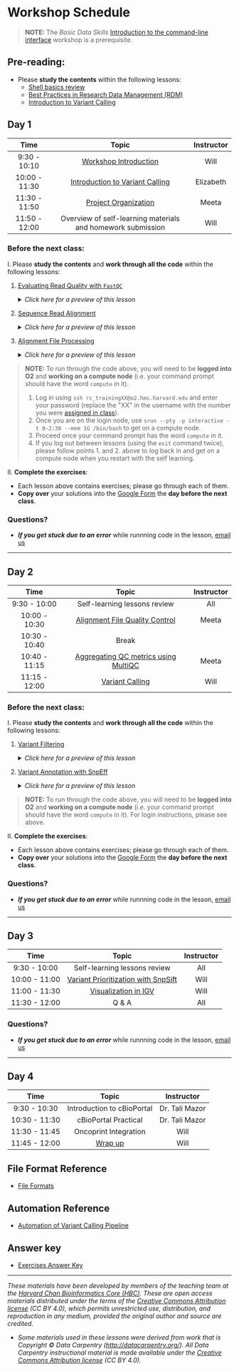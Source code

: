 # Workshop Schedule

> **NOTE:** The *Basic Data Skills* [Introduction to the command-line interface](https://hbctraining.github.io/Intro-to-shell-flipped/schedule/) workshop is a prerequisite.


## Pre-reading:

* Please **study the contents** within the following lessons:
  * [Shell basics review](https://hbctraining.github.io/Intro-to-rnaseq-hpc-salmon-flipped/lessons/shell_review.html)
  * [Best Practices in Research Data Management (RDM)](https://hbctraining.github.io/Intro-to-rnaseq-hpc-salmon-flipped/lessons/04a_data_organization.html)
  * [Introduction to Variant Calling](../lessons/00_intro_to_variant_calling.md) 


## Day 1

| Time |  Topic  | Instructor |
|:-----------:|:----------:|:--------:|
| 9:30 - 10:10 | [Workshop Introduction](../lectures/workshop_intro_slides.pdf) | Will |
| 10:00 - 11:30 | [Introduction to Variant Calling](../lectures/Variant_calling_intro.pdf) | Elizabeth |
| 11:30 - 11:50 | [Project Organization](../lessons/01_data_organization.md) | Meeta |
| 11:50 - 12:00 | Overview of self-learning materials and homework submission | Will |

### Before the next class:

I. Please **study the contents** and **work through all the code** within the following lessons:

  1. [Evaluating Read Quality with `FastQC`](../lessons/02_fastqc.md)
      <details>
       <summary><i>Click here for a preview of this lesson</i></summary>
         <br>The first step in many NGS studies is first to evaluate the read qualites that you received from the sequencing facility. A common tool used for handling this analysis is <code>FastQC</code>. 
         <br><br>This lesson will:<br>
          <ul><li>Implement <code>FastQC</code> to evaluate read qualities</li>
          <li>Evaluate FASTQC quality metrics</li></ul>
          <hr />
        </details>

  2. [Sequence Read Alignment](../lessons/03_sequence_alignment_theory.md)
      <details>
       <summary><i>Click here for a preview of this lesson</i></summary>
         <br>Once we have completed our QC on sequence reads we will be aligning the reads to a reference sequence. This alignment step places each read in genomic space and creates the bedrock for calling variants.
         <br><br>This lesson will:<br>
             <ul><li>Enumerate difficulties with alignment</li>
             <li>Create an <code>sbatch</code> script to align reads</li></ul>
             <hr />
        </details>

  3. [Alignment File Processing ](../lessons/04_alignment_file_processing.md)
      <details>
       <summary><i>Click here for a preview of this lesson</i></summary>
         <br>Before we can call variants from our alignment files, we need to do some processing to clean up the alignment files. The two major concerns here are organizing (sorting) our alignment files for our analyses and removing duplicates.
         <br><br>This lesson will:<br>
             <ul><li>Differentiate between query-sorted and coordinate-sorted alignment files</li>
             <li>Describe and remove duplicate reads</li>
             <li>Process a raw SAM file for input into a BAM for <code>GATK</code></li></ul>
             <hr />
        </details>


> **NOTE:** To run through the code above, you will need to be **logged into O2** and **working on a compute node** (i.e. your command prompt should have the word `compute` in it).
> 1. Log in using `ssh rc_trainingXX@o2.hms.harvard.edu` and enter your password (replace the "XX" in the username with the number you were [assigned in class](https://docs.google.com/spreadsheets/d/1kBlYowhjjHJC9ZovmbBULmbqozKpprM17vZ2wPlhNg0/edit?usp=sharing)). 
> 2. Once you are on the login node, use `srun --pty -p interactive -t 0-2:30 --mem 1G /bin/bash` to get on a compute node.
> 3. Proceed once your command prompt has the word `compute` in it.
> 4. If you log out between lessons (using the `exit` command twice), please follow points 1. and 2. above to log back in and get on a compute node when you restart with the self learning.

II. **Complete the exercises**:
   * Each lesson above contains exercises; please go through each of them.
   * **Copy over** your solutions into the [Google Form](https://forms.gle/N6eRvvQYhGxLkU837) the **day before the next class**.

### Questions?
* ***If you get stuck due to an error*** while runnning code in the lesson, [email us](mailto:hbctraining@hsph.harvard.edu) 

***

## Day 2

| Time |  Topic  | Instructor |
|:-----------:|:----------:|:--------:|
| 9:30 - 10:00 | Self-learning lessons review | All |
| 10:00 - 10:30 | [Alignment File Quality Control](../lessons/05_alignment_QC.md) | Meeta |
| 10:30 - 10:40 | Break |  |
| 10:40 - 11:15 | [Aggregating QC metrics using MultiQC](../lessons/06_aggregate_multiqc.md) | Meeta |
| 11:15 - 12:00 | [Variant Calling](../lessons/07_variant_calling.md) | Will |


### Before the next class:

I. Please **study the contents** and **work through all the code** within the following lessons:

1. [Variant Filtering](../lessons/08_variant_filtering.md) 

      <details>
       <summary><i>Click here for a preview of this lesson</i></summary>
         <br>Now that we have called our raw variants, we will need to filter our data for only high-quality variant calls. Low-quality variant calls can occur for a variety of reasons that we will explore and we will implement steps to exclude them.
         <br><br>This lesson will:<br>
          <ul><li>Filter raw variant calls using <code>FilterMutectCells</code> to reduce errors</li>
          <li>Remove Low-Complexity Regions from the called variants using <code>SnpSift</code> to further reduce errors</li></ul>
        </details>

2. [Variant Annotation with SnpEff](../lessons/09_variant_annotation.md) 

      <details>
       <summary><i>Click here for a preview of this lesson</i></summary>
         <br>With our high-quality variant calls, we would like to know more information about these variants. For example, we might like to know which genes our they are in or how they alter the protein-coding sequence for the genes they are in. In order to do this, we will need to provide annotations for our genes.
         <br><br>This lesson will:<br>
          <ul><li>Annotate a VCF file for functional impacts with `SnpEff`</li>
          <li>Differentiate between an unannotated and annotated VCF file</li></ul>
          <hr />
        </details>

> **NOTE:** To run through the code above, you will need to be **logged into O2** and **working on a compute node** (i.e. your command prompt should have the word `compute` in it). For login instructions, please see above.

II. **Complete the exercises**:
   * Each lesson above contains exercises; please go through each of them.
   * **Copy over** your solutions into the [Google Form](https://forms.gle/WMUnZHsJT3dBiBHi7) the **day before the next class**.
   
### Questions?
* ***If you get stuck due to an error*** while runnning code in the lesson, [email us](mailto:hbctraining@hsph.harvard.edu) 

***

## Day 3

| Time |  Topic  | Instructor |
|:-----------:|:----------:|:--------:|
| 9:30 - 10:00 | Self-learning lessons review | All |
| 10:00 - 11:00 | [Variant Prioritization with SnpSift](../lessons/10_variant_prioritization.md) | Will |
| 11:00 - 11:30 | [Visualization in IGV](../lessons/11_IGV.md) | Will |
| 11:30 - 12:00 | Q & A | All |

### Questions?
* ***If you get stuck due to an error*** while runnning code in the lesson, [email us](mailto:hbctraining@hsph.harvard.edu) 

***

## Day 4

| Time |  Topic  | Instructor |
|:-----------:|:----------:|:--------:|
| 9:30 - 10:30 | Introduction to cBioPortal | Dr. Tali Mazor |
| 10:30 - 11:30 | cBioPortal Practical | Dr. Tali Mazor |
| 11:30 - 11:45 | Oncoprint Integration | Will |
| 11:45 - 12:00 | [Wrap up](../lectures/Variant_calling_wrapup_all.pdf) | Will |

## File Format Reference
* [File Formats](../lessons/file_formats_reference.md)

## Automation Reference
* [Automation of Variant Calling Pipeline](../lessons/automation_of_variant_calling.md)

## Answer key
* [Exercises Answer Key](../answer_key/Answer_key.md)

***

*These materials have been developed by members of the teaching team at the [Harvard Chan Bioinformatics Core (HBC)](http://bioinformatics.sph.harvard.edu/). These are open access materials distributed under the terms of the [Creative Commons Attribution license](https://creativecommons.org/licenses/by/4.0/) (CC BY 4.0), which permits unrestricted use, distribution, and reproduction in any medium, provided the original author and source are credited.*

* *Some materials used in these lessons were derived from work that is Copyright © Data Carpentry (http://datacarpentry.org/). 
All Data Carpentry instructional material is made available under the [Creative Commons Attribution license](https://creativecommons.org/licenses/by/4.0/) (CC BY 4.0).*
